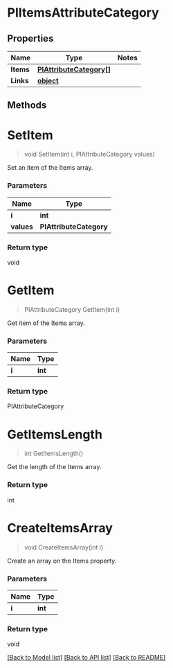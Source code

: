 # PIItemsAttributeCategory

## Properties
Name | Type | Notes
------------ | ------------- | -------------
**Items** | **[**PIAttributeCategory[]**](../Model/PIAttributeCategory.md)**
**Links** | **[**object**](../Model/Object.md)**

## Methods

# **SetItem**
> void SetItem(int i, PIAttributeCategory values)

Set an item of the Items array.

### Parameters

Name | Type
------------- | -------------
 **i** | **int**
 **values** | **PIAttributeCategory**

### Return type

void


# **GetItem**
> PIAttributeCategory GetItem(int i)

Get item of the Items array.

### Parameters

Name | Type
------------- | -------------
 **i** | **int**

### Return type

PIAttributeCategory


# **GetItemsLength**
> int GetItemsLength()

Get the length of the Items array.


### Return type

int


# **CreateItemsArray**
> void CreateItemsArray(int i)

Create an array on the Items property.

### Parameters

Name | Type
------------- | -------------
 **i** | **int**

### Return type

void

[[Back to Model list]](../../README.md#documentation-for-models) [[Back to API list]](../../README.md#documentation-for-api-endpoints) [[Back to README]](../../README.md)
